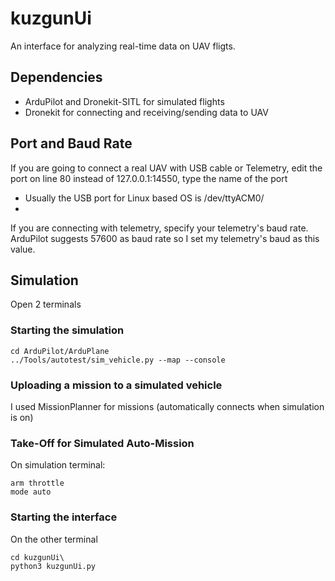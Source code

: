 # kuzgunUi
 An interface for analyzing real-time data on UAV fligts.
 
## Dependencies
- ArduPilot and Dronekit-SITL for simulated flights
- Dronekit for connecting and receiving/sending data to UAV

## Port and Baud Rate
If you are going to connect a real UAV with USB cable or Telemetry, edit the port on line 80
instead of 127.0.0.1:14550, type the name of the port
- Usually the USB port for Linux based OS is /dev/ttyACM0/
- 
If you are connecting with telemetry, specify your telemetry's baud rate. ArduPilot suggests 57600 as baud rate so I set my telemetry's baud as this value.

## Simulation
Open 2 terminals
### Starting the simulation
```
cd ArduPilot/ArduPlane
../Tools/autotest/sim_vehicle.py --map --console
```
### Uploading a mission to a simulated vehicle
I used MissionPlanner for missions (automatically connects when simulation is on)

### Take-Off for Simulated Auto-Mission

On simulation terminal:
```
arm throttle
mode auto
```

### Starting the interface
On the other terminal
```
cd kuzgunUi\
python3 kuzgunUi.py
```
